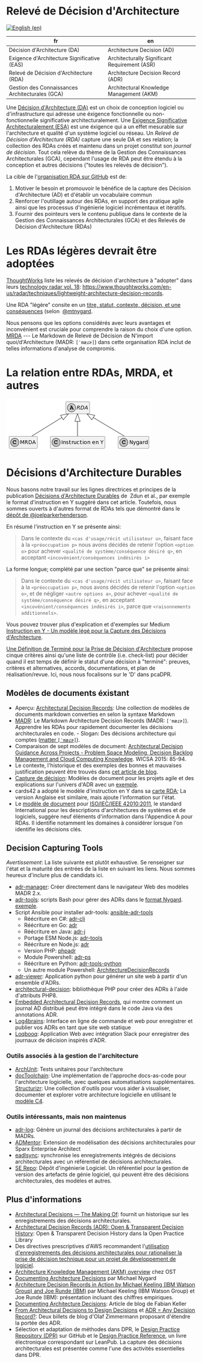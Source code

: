 # Relevé de Décision d'Architecture

[![English (en)](https://img.shields.io/badge/lang-en-red.svg)](/docs/adrs/manifesto.md)

fr | en
--- | ---
Décision d'Architecture (DA) | Architecture Decision (AD)
Exigence d'Architecture Significative (EAS) | Architecturally Significant Requirement (ASR)
Relevé de Décision d'Architecture (RDA) | Architecture Decision Record (ADR)
Gestion des Connaissances Architecturales (GCA) | Architectural Knowledge Management (AKM)

Une [Décision d'Architecture (DA)](https://en.wikipedia.org/wiki/Architectural_decision) est un choix de conception logiciel ou d'infrastructure qui adresse une éxigence fonctionnelle ou non-fonctionnelle significative architecturalement. Une [Exigence Significative Architecturalement (ESA)](https://en.wikipedia.org/wiki/Architecturally_significant_requirements) est une éxigence qui a un effet mesurable sur l'architecture et qualité d'un système logiciel ou réseau. Un _Relevé de Décision d'Architecture (RDA)_ capture une seule DA et ses relation; la collection des RDAs créés et maintenu dans un projet constitut son _journal de décision_. Tout cela relève du thème de la Gestion des Connaissances Architecturales (GCA), cependant l'usage de RDA peut être étendu à la conception et autres décisions ("toutes les relevés de décision").

La cible  de l'[organisation RDA sur GitHub](http://github.com/adr) est de:

1. Motiver le besoin et promouvoir le bénéfice de la capture des Décision d'Architecture (AD) et d'établir un vocabulaire commun
2. Renforcer l'outillage autour des RDAs, en support des pratique agile ainsi que les processus d'ingénierie logiciel incrémentaux et itératifs.
3. Fournir des pointeurs vers le contenu publique dans le contexte de la Gestion des Connaissances Architecturales (GCA) et des Relevés de Décision d'Architecture (RDAs)

# Les RDAs légères devrait être adoptées

[ThoughtWorks](https://www.thoughtworks.com/) liste les relevés de décision d'architecture à "adopter" dans leurs [technology radar vol. 18](https://assets.thoughtworks.com/assets/technology-radar-vol-18-en.pdf): <https://www.thoughtworks.com/en-us/radar/techniques/lightweight-architecture-decision-records>.

Une RDA "légère" consite en un [titre, statut, contexte, décision, et une conséquences](https://github.com/joelparkerhenderson/architecture-decision-record/blob/main/templates/decision-record-template-by-michael-nygard/index.md) (selon  [@mtnygard](https://github.com/mtnygard).

Nous pensons que les options considérés avec leurs avantages et inconvénient est cruciale pour comprendre la raison du choix d'une option. [MRDA](https://adr.github.io/madr/) --- Le Markdown de  Relevé de Décision de N'import quoi/d'Architecture (MADR: `[ˈmæɾɚ]`) dans cette organisation RDA inclut de telles informations d'analyse de compromis.

# La relation entre RDAs, MRDA, et autres

![RDA](diagrams/RDA.png)

# Décisions d'Architecture Durables

Nous basons notre travail sur les lignes directrices et principes de la publication [Décisions d'Architecture Durables](https://www.infoq.com/articles/sustainable-architectural-design-decisions) de  Zdun et al., par exemple le format d'instruction en Y suggéré dans cet article. Toutefois, nous sommes ouverts à d'autres format de RDAs tels que démontré dans le [dépôt de @joelparkerhenderson](https://github.com/joelparkerhenderson/architecture_decision_record).

En résumé l'instruction en Y se présente ainsi:

> Dans le contexte du `<cas d'usage/récit utilisateur u>`, faisant face à la `<préoccupation p>` nous avons décidés de retenir l'option `<option o>` pour achever `<qualité de système/conséquence désiré q>`, en acceptant `<incovénient/conséquences indésirés i>`

La forme longue; complété par une section "parce que" se présente ainsi:

> Dans le contexte du `<cas d'usage/récit utilisateur u>`,
> faisant face à la `<préoccupation p>`,
> nous avons décidés de retenir l'option `<option o>`,
> et de négliger `<autre options a>`,
> pour achever `<qualité de système/conséquence désiré q>`,
> en acceptant `<incovénient/conséquences indésirés i>`,
> parce que `<raisonnements additionnels>`.

Vous pouvez trouver plus d'explication et d'exemples sur Medium [Instruction en Y - Un modèle légé pour la Capture des Décisions d'Architecture](https://medium.com/@docsoc/y-statements-10eb07b5a177).

[Une Définition de Terminé pour la Prise de Décision d'Architecture](https://www.ozimmer.ch/practices/2020/05/22/ADDefinitionOfDone.html) propose cinque critères ainsi qu'une liste de contrôle (i.e. check-list) pour décider quand il est temps de définir le statut d'une décision à "terminé": preuves, critères et alternatives, accords, documentations, et plan de réalisation/revue. Ici, nous nous focalisons sur le 'D' dans pcaDPR.

## Modèles de documents éxistant

* Aperçu: [Architectural Decision Records](https://github.com/joelparkerhenderson/architecture_decision_record): Une collection de modèles de documents markdown converties en selon la syntaxe Markdown
* [MADR](https://adr.github.io/madr/): Le Markdown Architecture Decision Records (MADR: `[ˈmæɾɚ]`). Apprendre les RDAs pour rapidement documenter les décisions architecturales en code. - Slogan: Des décisions architecture qui comptes ([matter `[ˈmæɾɚ]`](https://en.wiktionary.org/wiki/matter#Pronunciation)).
* Comparaison de sept modèles de document: [Architectural Decision Guidance Across Projects - Problem Space Modeling, Decision Backlog Management and Cloud Computing Knowledge](http://www.ifs.hsr.ch/fileadmin/user_upload/customers/ifs.hsr.ch/Home/projekte/ADMentor-WICSA2015ubmissionv11nc.pdf). WICSA 2015: 85-94.
* Le contexte, l'historique et des exemples des bonnes et mauvaises justification peuvent être trouvés dans [cet article de blog](https://www.ozimmer.ch/practices/2020/04/27/ArchitectureDecisionMaking.html).
* [Capture de décision](https://schubmat.github.io/DecisionCapture/): Modèles de document pour les projets agile et des explications sur l'univers d'ADR avec un [exemple](https://github.com/schubmat/DecisionCapture/blob/master/samples/samples_simpleTemplate_secondSprint.md).
* cards42 a adopté le modèle d'instruction en Y dans sa [carte RDA](https://cards42.org#adr); La version Anglaise est similaire, mais ajoute l'information sur l'état.
* Le [modèle de document](http://www.iso-architecture.org/42010/templates/) pour [ISO/IEC/IEEE 42010:2011](https://en.wikipedia.org/wiki/ISO/IEC_42010), le standard International pour les descriptions d'architectures de systèmes et de logiciels, suggère neuf éléments d'information dans l'Appendice A pour RDAs. Il identifie notamment les domaines à considérer lorsque l'on identifie les décisions clés.

## Decision Capturing Tools

_Avertissement_:
La liste suivante est plutôt exhaustive.
Se renseigner sur l'état et la maturité des entrées de la liste en suivant les liens.
Nous sommes heureux d'inclure plus de candidats ici.

* [adr-manager](https://adr.github.io/adr-manager/#/): Créer directement dans le navigateur Web des modèles MADR 2.x.
* [adr-tools](https://github.com/npryce/adr-tools): scripts Bash pour gérer des ADRs dans le [format Nygard]((https://cognitect.com/blog/2011/11/15/documenting-architecture-decisions.html)). [exemple]((https://github.com/npryce/adr-tools/blob/master/doc/adr/0002-implement-as-shell-scripts.md)).
* Script Ansible pour installer adr-tools: [ansible-adr-tools](https://github.com/escalate/ansible-adr-tools)
  * Réécriture en C#: [adr-cli](https://github.com/GingerTommy/adr-cli)
  * Réécriture en Go: [adr](https://github.com/marouni/adr)
  * Réécriture en Java: [adr-j](https://github.com/adoble/adr-j)
  * Portage ESM Node.js: [adr-tools](https://github.com/meza/adr-tools)
  * Réécriture en Node.js: [adr](https://github.com/phodal/adr)
  * Version PHP: [phpadr](https://github.com/globtec/phpadr)
  * Module Powershell: [adr-ps](https://github.com/rdagumampan/adr-ps)
  * Réécriture en Python: [adr-tools-python](https://pypi.org/project/adr-tools-python/)
  * Un autre module Powershell: [ArchitectureDecisionRecords](https://github.com/ajoberstar/ArchitectureDecisionRecords)
* [adr-viewer](https://github.com/mrwilson/adr-viewer): Application python pour générer un site web à partir d'un ensemble d'ADRs.
* [architectural-decision](https://github.com/cspray/architectural-decision): bibliothèque PHP pour créer des ADRs à l'aide d'attributs PHP8.
* [Embedded Architectural Decision Records](https://adr.github.io/e-adr/), qui montre comment un journal AD distribué peut être intégré dans le code Java via des annotations ADR.
* [Log4brains](https://github.com/thomvaill/log4brains): Interface en ligne de commande et web pour enregistrer et publier vos ADRs en tant que site web statique
* [Loqbooq](https://loqbooq.app): Application Web avec intégration Slack pour enregistrer des journaux de décision inspirés d'ADR.

### Outils associés à la gestion de l'architecture

* [ArchUnit](https://github.com/TNG/ArchUnit): Tests unitaires pour l'architecture
* [docToolchain](https://doctoolchain.github.io/docToolchain/): Une implémentation de l'approche docs-as-code pour l'architecture logicielle, avec quelques automatisations supplémentaires.
[Structurizr](https://www.structurizr.com/): Une collection d'outils pour vous aider à visualiser, documenter et explorer votre architecture logicielle en utilisant le [modèle C4]((https://c4model.com/)).


### Outils intéressants, mais non maintenus

* [adr-log](https://github.com/adr/adr-log): Génère un journal des décisions architecturales à partir de MADRs.
* [ADMentor](https://github.com/IFS-HSR/ADMentor): Extension de modélisation des décisions architecturales pour Sparx Enterprise Architect
* [eadlsync](https://adr.github.io/eadlsync/): synchronise les enregistrements intégrés de décisions architecturales avec un référentiel de décisions architecturales.
* [SE Repo](https://github.com/adr/serepo): Dépôt d'ingénierie Logiciel. Un référentiel pour la gestion de version des artefacts de génie logiciel, qui peuvent être des décisions architecturales, des modèles et autres.

## Plus d'informations

* [Architectural Decisions — The Making Of](https://www.ozimmer.ch/practices/2020/04/27/ArchitectureDecisionMaking.html): fournit un historique sur les enregistrements des décisions architecturales.
* [Architectural Decision Records (ADR): Open & Transparent Decision History](https://openpracticelibrary.com/practice/architectural-decision-records-adr/): Open & Transparent Decision History dans la Open Practice Library
* Des directives prescriptives d'AWS recommandent l'[utilisation d'enregistrements des décisions architecturales pour rationaliser la prise de décision technique pour un projet de développement de logiciel](https://docs.aws.amazon.com/prescriptive-guidance/latest/architectural-decision-records/welcome.html).
* [Architecture Knowledge Management (AKM) overview]((https://www.ost.ch/de/forschung-und-dienstleistungen/informatik/ifs-institut-fuer-software/labs/cloud-application-lab/architectural-knowledge-management-akm)) chez OST
* [Documenting Architecture Decisions](https://cognitect.com/blog/2011/11/15/documenting-architecture-decisions.html) par Michael Nygard
* [Architecture Decision Records in Action by Michael Keeling (IBM Watson Group) and Joe Runde (IBM)](https://resources.sei.cmu.edu/library/asset-view.cfm?assetid=497744) par Michael Keeling (IBM Watson Group) et Joe Runde (IBM): présentation incluant des chiffres empiriques.
* [Documenting Architecture Decisions](https://www.fabian-keller.de/blog/documenting-architecture-decisions): Article de blog de Fabian Keller
* [From Architectural Decisions to Design Decisions](https://medium.com/olzzio/from-architectural-decisions-to-design-decisions-f05f6d57032b) et [ADR = Any Decision Record?](https://medium.com/olzzio/adr-any-decision-record-916d1b64b28d): Deux billets de blog d'Olaf Zimmermann proposant d'étendre la portée des ADR.
* Sélection et adaptation de méthodes dans DPR, le [Design Practice Repository (DPR)](https://socadk.github.io/design-practice-repository/) sur GitHub et le [Design Practice Reference](https://leanpub.com/dpr), un livre électronique correspondant sur LeanPub. La capture des décisions architecturales est présentée comme l'une des activités essentielles dans DPR.

<!-- - [Work by Daniel Popescu](https://scholar.google.com/citations?user=dASv28sAAAAJ) -->
<!-- - [French Translation by Florian JUDITH](https://github.com/fjudith) -->
